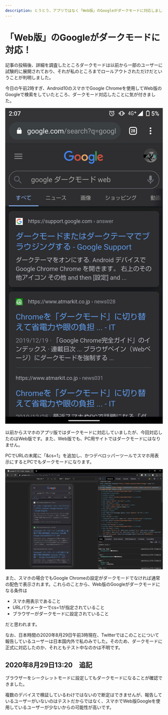 ```yaml
---
description: とうとう、アプリではなく「Web版」のGoogleがダークモードに対応しました。
---
```


# 「Web版」のGoogleがダークモードに対応！

<info-block>
    記事の投稿後、詳細を調査したところダークモードは以前から一部のユーザーに試験的に展開されており、それが私のところまでロールアウトされただけだということが判明しました。
</info-block>

今日の午前2時すぎ、Android10のスマホでGoogle Chromeを使用してWeb版のGoogleで検索をしていたところ、ダークモード対応したことに気が付きました。

![スクリーンショット](screenshot.jpg)

以前からスマホのアプリ版ではダークモードに対応していましたが、今回対応したのはWeb版です。また、Web版でも、PC用サイトではダークモードにはなりません。

PCでURLの末尾に「&cs=1」を追加し、かつデベロッパーツールでスマホ用表示にするとPCでもダークモードになります。

![スクリーンショット](screenshot2.jpg)

また、スマホの場合でもGoogle Chromeの設定がダークモードでなければ通常の配色で表示されます。これらのことから、Web版のGoogleがダークモードになる条件は

- スマホ用表示であること
- URLパラメーターでcs=1が指定されていること
- ブラウザーがダークモードに設定されていること

だと思われます。

なお、日本時間の2020年8月29日午前3時現在、Twitterではこのことについて報告しているユーザーは日本国内外で私のみでした。そのため、ダークモードに正式に対応したのか、それともテスト中なのかは不明です。

## 2020年8月29日13:20　追記

ブラウザーをシークレットモードに設定してもダークモードになることが確認できました。

複数のデバイスで検証しているわけではないので断定はできませんが、報告しているユーザーがいないのはテストだからではなく、スマホでWeb版Googleを使用しているユーザーが少ないからの可能性が高いです。
